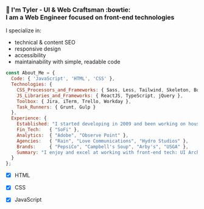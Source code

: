 ### 👋 I'm Tyler - UI &amp; Web Craftsman :bowtie:<br>I am a Web Engineer focused on front-end technologies

I specialize in:
- technical &amp; content SEO
- responsive design
- accessibility
- maintainability with simple, readable code

```javascript
const About_Me = {
  Code: { 'JavaScript', 'HTML', 'CSS' },
  Technologies: {
    CSS_Processors_and_Frameworks: { Sass, Less, Tailwind, Skeleton, Boilerplate },
    JS_Libraries_and_Frameworks: { ReactJS, TypeScript, jQuery },
    Toolbox: { Jira, iTerm, Trello, Workday },
    Task_Runners: { Grunt, Gulp }
  },
  Experience: {
    Established: "I started developing in 2009 and been working on household names ever since.",
    Fin_Tech:   { "SoFi" },
    Analytics:  { "Adobe", "Observe Point" },
    Agencies:   { "Rain", "Love Communications", "Hydro Studios" },
    Brands:     { "PepsiCo", "Campbell's Soup", "Arby's", "USGA" },
    Summary: "I enjoy and excel at working with front-end tech: UI Architecture, HTML, CSS/Sass, JavaScript, RESTful API's!"
  }
};

```

- [x] HTML
- [x] CSS
- [x] JavaScript



<!--
**tynielsen/tynielsen** is a ✨ _special_ ✨ repository because its `README.md` (this file) appears on your GitHub profile.

Here are some ideas to get you started:

- 🔭 I’m currently working on ...
- 🌱 I’m currently learning ...
- 👯 I’m looking to collaborate on ...
- 🤔 I’m looking for help with ...
- 💬 Ask me about ...
- 📫 How to reach me: ...
- 😄 Pronouns: ...
- ⚡ Fun fact: ...
- Hi there 👋
-->

